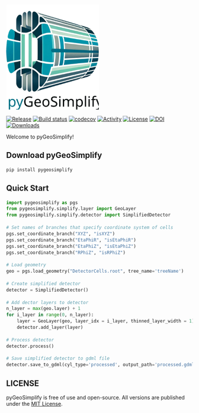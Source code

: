<img src=https://github.com/jbeirer/pygeosimplify/raw/main/docs/logo.svg alt="Logo" width="250">


[![Release](https://img.shields.io/github/v/release/jbeirer/pygeosimplify)](https://img.shields.io/github/v/release/jbeirer/pygeosimplify)
[![Build status](https://img.shields.io/github/actions/workflow/status/jbeirer/pygeosimplify/main.yml?branch=main)](https://github.com/jbeirer/pygeosimplify/actions/workflows/main.yml?query=branch%3Amain)
[![codecov](https://codecov.io/gh/jbeirer/pygeosimplify/graph/badge.svg?token=ZCJV384TXF)](https://codecov.io/gh/jbeirer/pygeosimplify)
[![Activity](https://img.shields.io/github/commit-activity/m/jbeirer/pygeosimplify)](https://img.shields.io/github/commit-activity/m/jbeirer/pygeosimplify)
[![License](https://img.shields.io/github/license/jbeirer/pygeosimplify)](https://img.shields.io/github/license/jbeirer/pygeosimplify)
[![DOI](https://zenodo.org/badge/707731497.svg)](https://doi.org/10.5281/zenodo.14308339)
[![Downloads](https://static.pepy.tech/badge/pygeosimplify)](https://pepy.tech/projects/pygeosimplify)

Welcome to pyGeoSimplify!

## Download pyGeoSimplify
```python
pip install pygeosimplify
```

## Quick Start

```python
import pygeosimplify as pgs
from pygeosimplify.simplify.layer import GeoLayer
from pygeosimplify.simplify.detector import SimplifiedDetector

# Set names of branches that specify coordinate system of cells
pgs.set_coordinate_branch("XYZ", "isXYZ")
pgs.set_coordinate_branch("EtaPhiR", "isEtaPhiR")
pgs.set_coordinate_branch("EtaPhiZ", "isEtaPhiZ")
pgs.set_coordinate_branch("RPhiZ", "isRPhiZ")

# Load geometry
geo = pgs.load_geometry("DetectorCells.root", tree_name='treeName')

# Create simplified detector
detector = SimplifiedDetector()

# Add dector layers to detector
n_layer = max(geo.layer) + 1
for i_layer in range(0, n_layer):
	layer = GeoLayer(geo, layer_idx = i_layer, thinned_layer_width = 1)
	detector.add_layer(layer)

# Process detector
detector.process()

# Save simplified detector to gdml file
detector.save_to_gdml(cyl_type='processed', output_path='processed.gdml')
```

## LICENSE

pyGeoSimplify is free of use and open-source. All versions are
published under the [MIT License](https://github.com/jbeirer/pygeosimplify/blob/main/LICENSE).
